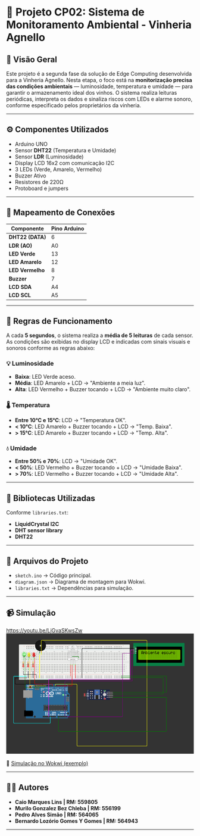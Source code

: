 # 🍷 Projeto CP02: Sistema de Monitoramento Ambiental - Vinheria Agnello

## 📌 Visão Geral

Este projeto é a segunda fase da solução de Edge Computing desenvolvida para a Vinheria Agnello. Nesta etapa, o foco está na **monitorização precisa das condições ambientais** — luminosidade, temperatura e umidade — para garantir o armazenamento ideal dos vinhos. O sistema realiza leituras periódicas, interpreta os dados e sinaliza riscos com LEDs e alarme sonoro, conforme especificado pelos proprietários da vinheria.

---

## ⚙️ Componentes Utilizados

- Arduino UNO
- Sensor **DHT22** (Temperatura e Umidade)
- Sensor **LDR** (Luminosidade)
- Display LCD 16x2 com comunicação I2C
- 3 LEDs (Verde, Amarelo, Vermelho)
- Buzzer Ativo
- Resistores de 220Ω
- Protoboard e jumpers

---

## 🔌 Mapeamento de Conexões

| Componente       | Pino Arduino |
|------------------|--------------|
| **DHT22 (DATA)** | 6            |
| **LDR (AO)**     | A0           |
| **LED Verde**    | 13           |
| **LED Amarelo**  | 12           |
| **LED Vermelho** | 8            |
| **Buzzer**       | 7            |
| **LCD SDA**      | A4           |
| **LCD SCL**      | A5           |

---

## 🧠 Regras de Funcionamento

A cada **5 segundos**, o sistema realiza a **média de 5 leituras** de cada sensor. As condições são exibidas no display LCD e indicadas com sinais visuais e sonoros conforme as regras abaixo:

### 💡 Luminosidade
- **Baixa**: LED Verde aceso.
- **Média**: LED Amarelo + LCD → "Ambiente a meia luz".
- **Alta**: LED Vermelho + Buzzer tocando + LCD → "Ambiente muito claro".

### 🌡️ Temperatura
- **Entre 10°C e 15°C**: LCD → "Temperatura OK".
- **< 10°C**: LED Amarelo + Buzzer tocando + LCD → "Temp. Baixa".
- **> 15°C**: LED Amarelo + Buzzer tocando + LCD → "Temp. Alta".

### 💧 Umidade
- **Entre 50% e 70%**: LCD → "Umidade OK".
- **< 50%**: LED Vermelho + Buzzer tocando + LCD → "Umidade Baixa".
- **> 70%**: LED Vermelho + Buzzer tocando + LCD → "Umidade Alta".

---

## 💾 Bibliotecas Utilizadas

Conforme `libraries.txt`:

- **LiquidCrystal I2C**
- **DHT sensor library**
- **DHT22**

---

## 🔧 Arquivos do Projeto

- `sketch.ino` → Código principal.
- `diagram.json` → Diagrama de montagem para Wokwi.
- `libraries.txt` → Dependências para simulação.

---

## 📹 Simulação
https://youtu.be/LjGvaSKwsZw
![Foto do projeto](projeto.png)

🔗 [Simulação no Wokwi (exemplo)](https://wokwi.com/projects/430955165212010497)

---

## 👨‍💻 Autores

- **Caio Marques Lins | RM: 559805**
- **Murilo Gonzalez Bez Chleba | RM: 556199**
- **Pedro Alves Simão | RM: 564065**
- **Bernardo Lozório Gomes Y Gomes | RM: 564943**

---
